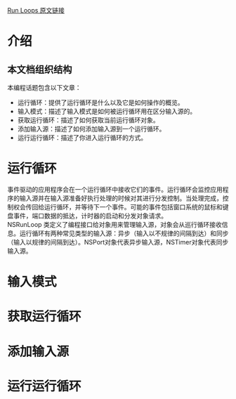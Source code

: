 [Run Loops 原文链接](https://developer.apple.com/library/archive/documentation/Cocoa/Conceptual/InputControl/InputControl.html#//apple_ref/doc/uid/10000062i)

# 介绍
## 本文档组织结构

本编程话题包含以下文章：  

* 运行循环：提供了运行循环是什么以及它是如何操作的概览。
* 输入模式：描述了输入模式是如何被运行循环用在区分输入源的。
* 获取运行循环：描述了如何获取当前运行循环对象。
* 添加输入源：描述了如何添加输入源到一个运行循环。
* 运行运行循环：描述了你进入运行循环的方式。

# 运行循环

事件驱动的应用程序会在一个运行循环中接收它们的事件。运行循环会监控应用程序的输入源并在输入源准备好执行处理的时候对其进行分发控制。当处理完成，控制权会传回给运行循环，并等待下一个事件。可能的事件包括窗口系统的鼠标和键盘事件，端口数据的抵达，计时器的启动和分发对象请求。  
NSRunLoop 类定义了编程接口给对象用来管理输入源，对象会从巡行循环接收信息。运行循环有两种常见类型的输入源：异步（输入以不规律的间隔到达）和同步（输入以规律的间隔到达）。NSPort对象代表异步输入源，NSTimer对象代表同步输入源。  


# 输入模式

# 获取运行循环

# 添加输入源

# 运行运行循环